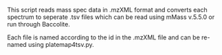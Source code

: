 This script reads mass spec data in .mzXML format and converts each spectrum to seperate .tsv files which can be read using mMass v.5.5.0 or run through Baccolite. 

Each file is named according to the id in the .mzXML file and can be re-named using platemap4tsv.py.
